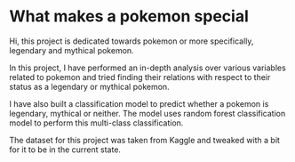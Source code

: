 # What makes a pokemon special

Hi, this project is dedicated towards pokemon or more specifically, legendary and mythical pokemon. 

In this project, I have performed an in-depth analysis over various variables related to pokemon and tried finding their relations with respect to their status as a legendary or mythical pokemon.

I have also built a classification model to predict whether a pokemon is legendary, mythical or neither. The model uses random forest classification model to perform this multi-class classification.

The dataset for this project was taken from Kaggle and tweaked with a bit for it to be in the current state.
